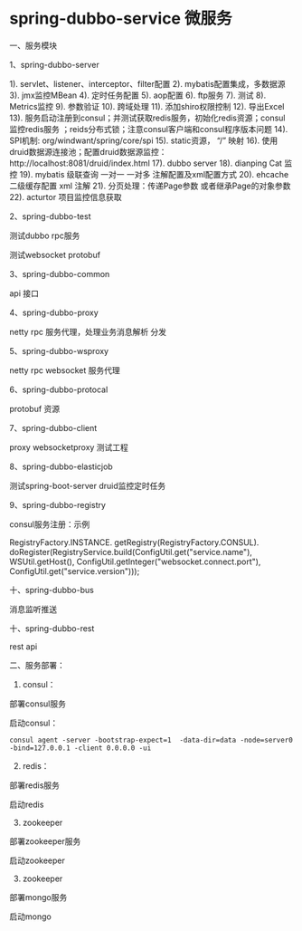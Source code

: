 # spring-dubbo-service  微服务

一、服务模块

1、spring-dubbo-server

  1). servlet、listener、interceptor、filter配置
  2). mybatis配置集成，多数据源
  3). jmx监控MBean
  4). 定时任务配置
  5). aop配置
  6). ftp服务
  7). 测试
  8). Metrics监控
  9). 参数验证
  10). 跨域处理
  11). 添加shiro权限控制
  12). 导出Excel
  13). 服务启动注册到consul；并测试获取redis服务，初始化redis资源；consul 监控redis服务 ；reids分布式锁；注意consul客户端和consul程序版本问题
  14). SPI机制: org/windwant/spring/core/spi
  15). static资源， “/” 映射
  16). 使用druid数据源连接池；配置druid数据源监控：http://localhost:8081/druid/index.html
  17). dubbo server
  18). dianping Cat 监控
  19). mybatis 级联查询 一对一 一对多 注解配置及xml配置方式
  20). ehcache 二级缓存配置 xml 注解
  21). 分页处理：传递Page参数 或者继承Page的对象参数
  22). acturtor 项目监控信息获取

2、spring-dubbo-test

  测试dubbo rpc服务

  测试websocket protobuf

3、spring-dubbo-common

  api 接口

4、spring-dubbo-proxy

  netty rpc 服务代理，处理业务消息解析 分发

5、spring-dubbo-wsproxy

  netty rpc websocket 服务代理

6、spring-dubbo-protocal

  protobuf 资源

7、spring-dubbo-client

  proxy websocketproxy 测试工程

8、spring-dubbo-elasticjob

  测试spring-boot-server druid监控定时任务


9、spring-dubbo-registry

  consul服务注册：示例

  RegistryFactory.INSTANCE.
                     getRegistry(RegistryFactory.CONSUL).
                     doRegister(RegistryService.build(ConfigUtil.get("service.name"),
                             WSUtil.getHost(),
                             ConfigUtil.getInteger("websocket.connect.port"),
                             ConfigUtil.get("service.version")));

十、spring-dubbo-bus

  消息监听推送

十、spring-dubbo-rest

  rest api


二、服务部署：

1. consul：

部署consul服务

启动consul：

    consul agent -server -bootstrap-expect=1  -data-dir=data -node=server0 -bind=127.0.0.1 -client 0.0.0.0 -ui

2. redis：

部署redis服务

启动redis

3. zookeeper

部署zookeeper服务

启动zookeeper

3. zookeeper

部署mongo服务

启动mongo